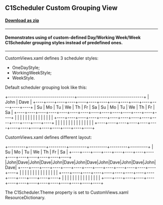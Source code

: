 ## C1Scheduler Custom Grouping View
#### [Download as zip](https://grapecity.github.io/DownGit/#/home?url=https://github.com/GrapeCity/ComponentOne-WPF-Samples/tree/master/NET_4.6.2/C1.WPF.Schedule/CS/CustomGroupingView)
____
#### Demonstrates using of custom-defined Day/Working Week/Week C1Scheduler grouping styles instead of predefined ones.
____
CustomViews.xaml defines 3 scheduler styles:

* OneDayStyle;
* WorkingWeekStyle;
* WeekStyle.

Default scheduler grouping look like this:

+----------------------------------+----------------------------------+
|            John                  |            Dave                  |
+----+----+----+----+----+----+----+----+----+----+----+----+----+----+
| Su | Mo | Tu | We | Th | Fr | Sa | Su | Mo | Tu | We | Th | Fr | Sa |
+----+----+----+----+----+----+----+----+----+----+----+----+----+----+
|    |    |    |    |    |    |    |    |    |    |    |    |    |    |
+----+----+----+----+----+----+----+----+----+----+----+----+----+----+
|    |    |    |    |    |    |    |    |    |    |    |    |    |    |
+----+----+----+----+----+----+----+----+----+----+----+----+----+----+

CustomViews.xaml defines different layout:

+---------+---------+---------+---------+---------+---------+---------+
|    Su   |    Mo   |    Tu   |    We   |    Th   |    Fr   |    Sa   |
+----+----+----+----+----+----+----+----+----+----+----+----+----+----+
|John|Dave|John|Dave|John|Dave|John|Dave|John|Dave|John|Dave|John|Dave|
+----+----+----+----+----+----+----+----+----+----+----+----+----+----+
|    |    |    |    |    |    |    |    |    |    |    |    |    |    |
+----+----+----+----+----+----+----+----+----+----+----+----+----+----+
|    |    |    |    |    |    |    |    |    |    |    |    |    |    |
+----+----+----+----+----+----+----+----+----+----+----+----+----+----+


The C1Scheduler.Theme property is set to CustomViews.xaml ResourceDictionary.
